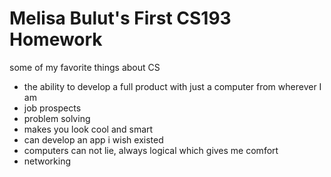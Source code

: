 # Melisa Bulut's First CS193 Homework

some of my favorite things about CS

- the ability to develop a full product with just a computer from wherever I am
- job prospects
- problem solving
- makes you look cool and smart
- can develop an app i wish existed 
- computers can not lie, always logical which gives me comfort
- networking
